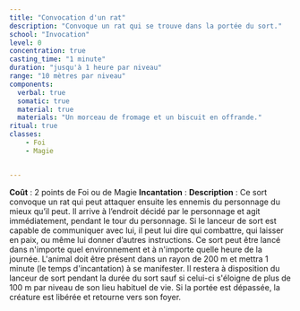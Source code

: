 ```yaml
---
title: "Convocation d'un rat"
description: "Convoque un rat qui se trouve dans la portée du sort."
school: "Invocation"
level: 0
concentration: true
casting_time: "1 minute"
duration: "jusqu'à 1 heure par niveau"
range: "10 mètres par niveau"
components:
  verbal: true
  somatic: true
  material: true
  materials: "Un morceau de fromage et un biscuit en offrande."
ritual: true
classes:
    - Foi
    - Magie


---
```

**Coût** : 2 points de Foi ou de Magie
**Incantation** : 
**Description** : Ce sort convoque un rat qui peut attaquer ensuite les ennemis du personnage du mieux qu’il peut. Il arrive à l’endroit décidé par le personnage et agit immédiatement, pendant le tour du personnage. Si le lanceur de sort est capable de communiquer avec lui, il peut lui dire qui combattre, qui laisser en paix, ou même lui donner d’autres instructions. Ce sort peut être lancé dans n'importe quel environnement et à n'importe quelle heure de la journée. L'animal doit être présent dans un rayon de 200 m et mettra 1 minute (le temps d'incantation) à se manifester. Il restera à disposition du lanceur de sort pendant la durée du sort sauf si celui-ci s'éloigne de plus de 100 m par niveau de son lieu habituel de vie. Si la portée est dépassée, la créature est libérée et retourne vers son foyer.   
